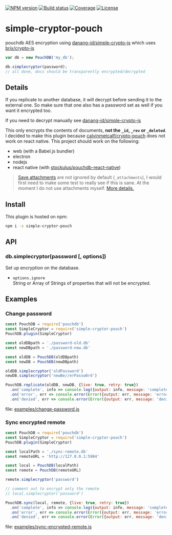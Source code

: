 [![NPM version][npm-image]][npm-url]
[![Build status][travis-image]][travis-url]
[![Coverage][coveralls-image]][coveralls-url]
[![License][gh-license-image]][gh-license-url]

# simple-cryptor-pouch

pouchdb AES encryption using [danang-id/simple-crypto-js] which uses [brix/crypto-js]

```js
var db = new PouchDB('my_db');

db.simplecryptor(password);
// all done, docs should be transparently encrypted/decrypted
```

## Details

If you replicate to another database, it will decrypt before sending it to the external one. So make sure that one also has a password set as well if you want it encrypted too.

If you need to decrypt manually see [danang-id/simple-crypto-js]

This only encrypts the contents of documents, **not the `_id`, `_rev` or `_deleted`**.
I decided to make this plugin because [calvinmetcalf/crypto-pouch] does not work on react native.
This project should work on the following:
* web (with a Babel.js bundler)
* electron
* nodejs
* react native (with [stockulus/pouchdb-react-native])

> [Save attachments](https://pouchdb.com/api.html#save_attachment) are not ignored by default (`_attachments`), I would first need to make some test to really see if this is sane. At the moment I do not use attachments myself. [More details.](https://github.com/calvinmetcalf/crypto-pouch/pull/18#issuecomment-186402231)

## Install

This plugin is hosted on npm:

```bash
npm i -s simple-cryptor-pouch
```

## API


### db.simplecryptor(password [, options])

Set up encryption on the database.

- `options.ignore`  
  String or Array of Strings of properties that will not be encrypted.

## Examples

### Change password

```js
const PouchDB = require('pouchdb')
const SimpleCryptor = require('simple-cryptor-pouch')
PouchDB.plugin(SimpleCryptor)

const oldDBpath = './password-old.db'
const newDBpath = './password-new.db'

const oldDB = PouchDB(oldDBpath)
const newDB = PouchDB(newDBpath)

oldDB.simplecryptor('oldPassword')
newDB.simplecryptor('newBe//erPassw0rd')

PouchDB.replicate(oldDB, newDB, {live: true, retry: true})
  .on('complete', info => console.log({output: info, message: 'complete'}))
  .on('error', err => console.error(Error({output: err, message: 'error'})))
  .on('denied', err => console.error(Error({output: err, message: 'denied'})))

```

file: [examples/change-password.js](https://github.com/lil5/simple-cryptor-pouch/blob/master/examples/change-password.js)

### Sync encrypted remote

```js
const PouchDB = require('pouchdb')
const SimpleCryptor = require('simple-cryptor-pouch')
PouchDB.plugin(SimpleCryptor)

const localPath = './sync-remote.db'
const remoteURL = 'http://127.0.0.1:5984'

const local = PouchDB(localPath)
const remote = PouchDB(remoteURL)

remote.simplecryptor('password')

// comment out to encrypt only the remote
// local.simplecryptor('password')

PouchDB.sync(local, remote, {live: true, retry: true})
  .on('complete', info => console.log({output: info, message: 'complete'}))
  .on('error', err => console.error(Error({output: err, message: 'error'})))
  .on('denied', err => console.error(Error({output: err, message: 'denied'})))

```
file: [examples/sync-encrypted-remote.js](https://github.com/lil5/simple-cryptor-pouch/blob/master/examples/sync-encrypted-remote.js)

[stockulus/pouchdb-react-native]: https://github.com/stockulus/pouchdb-react-native
[danang-id/simple-crypto-js]: https://github.com/danang-id/simple-crypto-js
[calvinmetcalf/crypto-pouch]: https://github.com/calvinmetcalf/crypto-pouch
[brix/crypto-js]: https://github.com/brix/crypto-js


[npm-image]: https://img.shields.io/npm/v/simple-cryptor-pouch.svg?style=flat-square
[npm-url]: https://www.npmjs.com/package/simple-cryptor-pouch
[travis-image]: https://img.shields.io/travis/lil5/simple-cryptor-pouch/master.svg?style=flat-square
[travis-url]: https://travis-ci.org/lil5/simple-cryptor-pouch
[coveralls-image]: https://img.shields.io/coveralls/github/lil5/simple-cryptor-pouch.svg?style=flat-square
[coveralls-url]: https://coveralls.io/github/lil5/simple-cryptor-pouch
[gh-license-image]: https://img.shields.io/github/license/lil5/simple-cryptor-pouch.svg?style=flat-square
[gh-license-url]: https://github.com/lil5/simple-cryptor-pouch/blob/master/LICENSE
